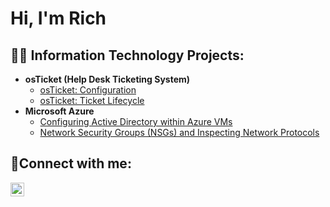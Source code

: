 <h1>Hi, I'm Rich

<h2>👨‍💻 Information Technology Projects:</h2>

- <b>osTicket (Help Desk Ticketing System)</b>
  - [osTicket: Configuration](https://github.com/rich-80/osticket-config)
  - [osTicket: Ticket Lifecycle](https://github.com/rich-80/ticket-lifecycle)
- <b>Microsoft Azure</b>
  - [Configuring Active Directory within Azure VMs](https://github.com/V/configure-ad)
  - [Network Security Groups (NSGs) and Inspecting Network Protocols](https://github.com/rich-80/azure-network-protocols)

<h2>🤳Connect with me:</h2>


[<img align="left" alt="Josh | LinkedIn" width="22px" src="https://cdn.jsdelivr.net/npm/simple-icons@v3/icons/linkedin.svg" />][linkedin]


[linkedin]: https://linkedin.com/in/richard-stallings-202605248
